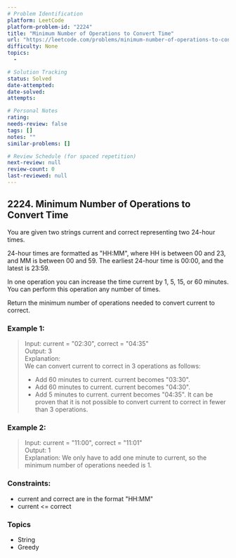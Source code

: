 ```yaml
---
# Problem Identification
platform: LeetCode
platform-problem-id: "2224"
title: "Minimum Number of Operations to Convert Time"
url: "https://leetcode.com/problems/minimum-number-of-operations-to-convert-time/"
difficulty: None
topics:
  -

# Solution Tracking
status: Solved
date-attempted:
date-solved:
attempts:

# Personal Notes
rating:
needs-review: false
tags: []
notes: ""
similar-problems: []

# Review Schedule (for spaced repetition)
next-review: null
review-count: 0
last-reviewed: null
---
```


## 2224. Minimum Number of Operations to Convert Time
You are given two strings current and correct representing two 24-hour times.

24-hour times are formatted as "HH:MM", where HH is between 00 and 23, and MM is between 00 and 59. The earliest 24-hour time is 00:00, and the latest is 23:59.

In one operation you can increase the time current by 1, 5, 15, or 60 minutes. You can perform this operation any number of times.

Return the minimum number of operations needed to convert current to correct.

### Example 1:

> Input: current = "02:30", correct = "04:35"<br/>
> Output: 3<br/>
> Explanation:<br/>
> We can convert current to correct in 3 operations as follows:<br/>
> - Add 60 minutes to current. current becomes "03:30".
> - Add 60 minutes to current. current becomes "04:30".
> - Add 5 minutes to current. current becomes "04:35".
> It can be proven that it is not possible to convert current to correct in fewer than 3 operations.

### Example 2:

> Input: current = "11:00", correct = "11:01"<br/>
> Output: 1<br/>
> Explanation: We only have to add one minute to current, so the minimum number of operations needed is 1.
 
### Constraints:

- current and correct are in the format "HH:MM"
- current <= correct

### Topics

- String
- Greedy

